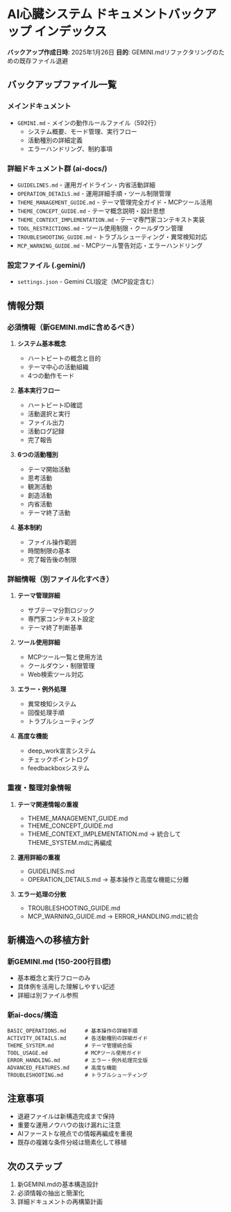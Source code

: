 # AI心臓システム ドキュメントバックアップ インデックス

**バックアップ作成日時**: 2025年1月26日
**目的**: GEMINI.mdリファクタリングのための既存ファイル退避

## バックアップファイル一覧

### メインドキュメント
- `GEMINI.md` - メインの動作ルールファイル（592行）
  - システム概要、モード管理、実行フロー
  - 活動種別の詳細定義
  - エラーハンドリング、制約事項

### 詳細ドキュメント群 (ai-docs/)
- `GUIDELINES.md` - 運用ガイドライン・内省活動詳細
- `OPERATION_DETAILS.md` - 運用詳細手順・ツール制限管理
- `THEME_MANAGEMENT_GUIDE.md` - テーマ管理完全ガイド・MCPツール活用
- `THEME_CONCEPT_GUIDE.md` - テーマ概念説明・設計思想
- `THEME_CONTEXT_IMPLEMENTATION.md` - テーマ専門家コンテキスト実装
- `TOOL_RESTRICTIONS.md` - ツール使用制限・クールダウン管理
- `TROUBLESHOOTING_GUIDE.md` - トラブルシューティング・異常検知対応
- `MCP_WARNING_GUIDE.md` - MCPツール警告対応・エラーハンドリング

### 設定ファイル (.gemini/)
- `settings.json` - Gemini CLI設定（MCP設定含む）

## 情報分類

### 必須情報（新GEMINI.mdに含めるべき）
1. **システム基本概念**
   - ハートビートの概念と目的
   - テーマ中心の活動組織
   - 4つの動作モード

2. **基本実行フロー**
   - ハートビートID確認
   - 活動選択と実行
   - ファイル出力
   - 活動ログ記録
   - 完了報告

3. **6つの活動種別**
   - テーマ開始活動
   - 思考活動
   - 観測活動
   - 創造活動
   - 内省活動
   - テーマ終了活動

4. **基本制約**
   - ファイル操作範囲
   - 時間制限の基本
   - 完了報告後の制限

### 詳細情報（別ファイル化すべき）
1. **テーマ管理詳細**
   - サブテーマ分割ロジック
   - 専門家コンテキスト設定
   - テーマ終了判断基準

2. **ツール使用詳細**
   - MCPツール一覧と使用方法
   - クールダウン・制限管理
   - Web検索ツール対応

3. **エラー・例外処理**
   - 異常検知システム
   - 回復処理手順
   - トラブルシューティング

4. **高度な機能**
   - deep_work宣言システム
   - チェックポイントログ
   - feedbackboxシステム

### 重複・整理対象情報
1. **テーマ関連情報の重複**
   - THEME_MANAGEMENT_GUIDE.md
   - THEME_CONCEPT_GUIDE.md
   - THEME_CONTEXT_IMPLEMENTATION.md
   → 統合してTHEME_SYSTEM.mdに再編成

2. **運用詳細の重複**
   - GUIDELINES.md
   - OPERATION_DETAILS.md
   → 基本操作と高度な機能に分離

3. **エラー処理の分散**
   - TROUBLESHOOTING_GUIDE.md
   - MCP_WARNING_GUIDE.md
   → ERROR_HANDLING.mdに統合

## 新構造への移植方針

### 新GEMINI.md (150-200行目標)
- 基本概念と実行フローのみ
- 具体例を活用した理解しやすい記述
- 詳細は別ファイル参照

### 新ai-docs/構造
```
BASIC_OPERATIONS.md      # 基本操作の詳細手順
ACTIVITY_DETAILS.md      # 各活動種別の詳細ガイド
THEME_SYSTEM.md          # テーマ管理統合版
TOOL_USAGE.md            # MCPツール使用ガイド
ERROR_HANDLING.md        # エラー・例外処理完全版
ADVANCED_FEATURES.md     # 高度な機能
TROUBLESHOOTING.md       # トラブルシューティング
```

## 注意事項
- 退避ファイルは新構造完成まで保持
- 重要な運用ノウハウの抜け漏れに注意
- AIファーストな視点での情報再編成を重視
- 既存の複雑な条件分岐は簡素化して移植

## 次のステップ
1. 新GEMINI.mdの基本構造設計
2. 必須情報の抽出と簡潔化
3. 詳細ドキュメントの再構築計画